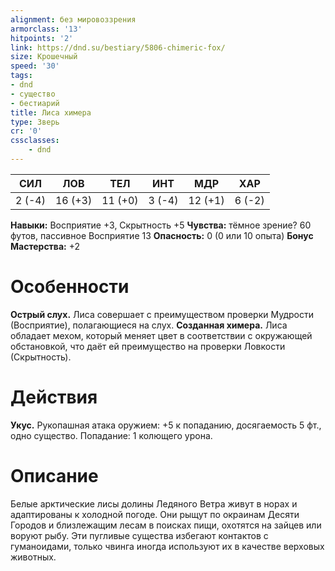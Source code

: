 ```yaml
---
alignment: без мировоззрения
armorclass: '13'
hitpoints: '2'
link: https://dnd.su/bestiary/5806-chimeric-fox/
size: Крошечный
speed: '30'
tags:
- dnd
- существо
- бестиарий
title: Лиса химера
type: Зверь
cr: '0'
cssclasses:
    - dnd
---
```



| СИЛ | ЛОВ | ТЕЛ | ИНТ | МДР | ХАР |
|---|---|---|---|---|---|
| 2 (-4) | 16 (+3) | 11 (+0) | 3 (-4) | 12 (+1) | 6 (-2) |
**Навыки:** Восприятие +3, Скрытность +5
**Чувства:** тёмное зрение? 60 футов, пассивное Восприятие 13
**Опасность:** 0 (0 или 10 опыта)
**Бонус Мастерства:** +2


# Особенности
**Острый слух.** Лиса совершает с преимуществом проверки Мудрости (Восприятие), полагающиеся на слух.
**Созданная химера.** Лиса обладает мехом, который меняет цвет в соответствии с окружающей обстановкой, что даёт ей преимущество на проверки Ловкости (Скрытность).


# Действия
**Укус.** Рукопашная атака оружием: +5 к попаданию, досягаемость 5 фт., одно существо. Попадание: 1 колющего урона.


# Описание
Белые арктические лисы долины Ледяного Ветра живут в норах и адаптированы к холодной погоде. Они рыщут по окраинам Десяти Городов и близлежащим лесам в поисках пищи, охотятся на зайцев или воруют рыбу. Эти пугливые существа избегают контактов с гуманоидами, только чвинга иногда используют их в качестве верховых животных.